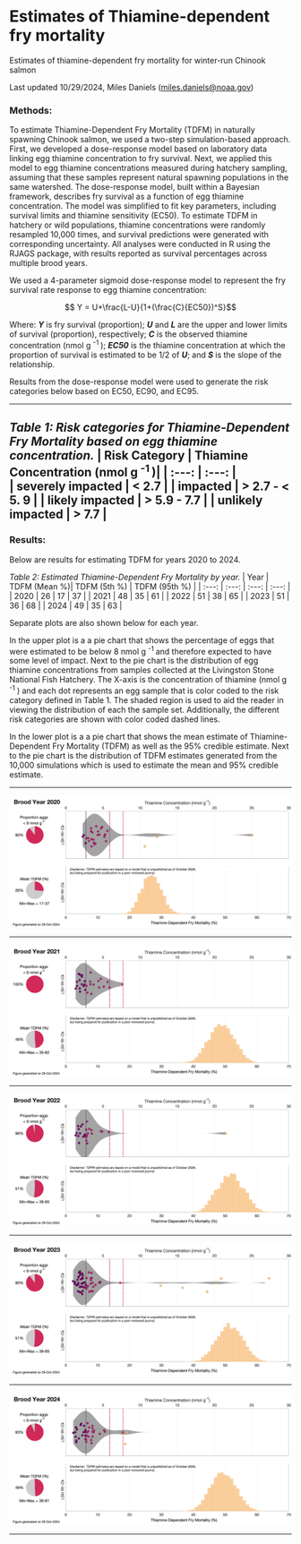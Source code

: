 # Estimates of Thiamine-dependent fry mortality
Estimates of thiamine-dependent fry mortality for winter-run Chinook salmon

Last updated 10/29/2024, Miles Daniels (miles.daniels@noaa.gov)

### Methods: 
To estimate Thiamine-Dependent Fry Mortality (TDFM) in naturally spawning Chinook salmon, we used a two-step simulation-based approach. First, we developed a dose-response model based on laboratory data linking egg thiamine concentration to fry survival. Next, we applied this model to egg thiamine concentrations measured during hatchery sampling, assuming that these samples represent natural spawning populations in the same watershed. The dose-response model, built within a Bayesian framework, describes fry survival as a function of egg thiamine concentration. The model was simplified to fit key parameters, including survival limits and thiamine sensitivity (EC50). To estimate TDFM in hatchery or wild populations, thiamine concentrations were randomly resampled 10,000 times, and survival predictions were generated with corresponding uncertainty. All analyses were conducted in R using the RJAGS package, with results reported as survival percentages across multiple brood years.

We used a 4-parameter sigmoid dose-response model to represent the fry survival rate response to egg thiamine concentration:

 $$ Y = U+\frac{L-U}{1+(\frac{C}{EC50})^S}$$
 
Where: **_Y_** is fry survival (proportion); **_U_** and **_L_** are the upper and lower limits of survival (proportion), respectively; **_C_** is the observed thiamine concentration (nmol g <sup> -1 </sup>); **_EC50_** is the thiamine concentration at which the proportion of survival is estimated to be 1/2 of **_U_**; and **_S_** is the slope of the relationship.

Results from the dose-response model were used to generate the risk categories below based on EC50, EC90, and EC95. 

---

_Table 1: Risk categories for Thiamine-Dependent Fry Mortality based on egg thiamine concentration._
| Risk Category  | Thiamine Concentration (nmol g 	<sup> -1 </sup> )|
|  :---:       |     :---:      |       
| severely impacted | < 2.7 |
| impacted  | > 2.7 - < 5. 9  |
| likely impacted  | > 5.9 - 7.7  |
| unlikely impacted  | > 7.7  |
---

### Results:

Below are results for estimating TDFM for years 2020 to 2024.  

_Table 2: Estimated Thiamine-Dependent Fry Mortality by year._
| Year  | TDFM (Mean %)| TDFM (5th %) | TDFM (95th %) |
|  :---:  |  :---: |    :---:   |  :---: |       
| 2020 | 26 | 17 | 37 |
| 2021 | 48 | 35 | 61 |
| 2022 | 51 | 38 | 65 |
| 2023 | 51 | 36 | 68 |
| 2024 | 49 | 35 | 63 |

Separate plots are also shown below for each year.

In the upper plot is a a pie chart that shows the percentage of eggs that were estimated to be below 8 nmol g <sup> -1 </sup> and therefore expected to have some level of impact. Next to the pie chart is the distribution of egg thiamine concentrations from samples collected at the Livingston Stone National Fish Hatchery. The X-axis is the concentration of thiamine (nmol g <sup> -1 </sup>) and each dot represents an egg sample that is color coded to the risk category defined in Table 1. The shaded region is used to aid the reader in viewing the distribution of each the sample set. Additionally, the different risk categories are shown with color coded dashed lines.

In the lower plot is a a pie chart that shows the mean estimate of Thiamine-Dependent Fry Mortality (TDFM) as well as the 95% credible estimate. Next to the pie chart is the distribution of TDFM estimates generated from the 10,000 simulations which is used to estimate the mean and 95% credible estimate. 

---

![plot](WR_TDFM_2020.png)

---

![plot](WR_TDFM_2021.png)

---

![plot](WR_TDFM_2022.png)

---

![plot](WR_TDFM_2023.png)

---

![plot](WR_TDFM_2024.png)

---


